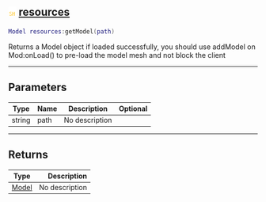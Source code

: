 ## ![shared](.gitbook/assets/shared.png) [resources](home/resources)



```lua
Model resources:getModel(path)
```

Returns a Model object if loaded successfully, you should use addModel on Mod:onLoad() to pre-load the model mesh and not block the client

------
## Parameters

| Type   | Name | Description | Optional |
| ------ | ---- | ----------- | -------: |
| string | path | No description |  |

------
## Returns

| Type   | Description |
| ------ | ----------: |
| [Model](home/Model) | No description |

